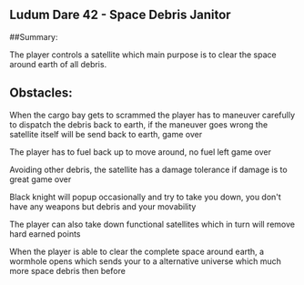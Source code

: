 ## Ludum Dare 42 - Space Debris Janitor

##Summary:

The player controls a satellite which main purpose is to clear the space around earth of all debris.

## Obstacles:

When the cargo bay gets to scrammed the player has to maneuver carefully to dispatch the debris back to earth, if the maneuver goes wrong the satellite itself will be send back to earth, game over

The player has to fuel back up to move around, no fuel left game over

Avoiding other debris, the satellite has a damage tolerance if damage is to great game over

Black knight will popup occasionally and try to take you down, you don't have any weapons but debris and your movability

The player can also take down functional satellites which in turn will remove hard earned points

When the player is able to clear the complete space around earth, a wormhole opens which sends your to a alternative universe which much more space debris then before